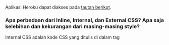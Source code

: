 Aplikasi Heroku dapat diakses pada [tautan berikut](http://katalog-tugas2.herokuapp.com/todolist/).
<br />

### Apa perbedaan dari Inline, Internal, dan External CSS? Apa saja kelebihan dan kekurangan dari masing-masing style?

Internal CSS adalah kode CSS yang ditulis di dalam tag <style> dan kode HTML dituliskan di bagian atas (header) file HTML. Eksternal CSS adalah kode CSS yang ditulis terpisah dengan kode HTML Eksternal CSS ditulis di sebuah file khusus yang berekstensi .css. File eksternal CSS biasanya diletakkan setelah bagian <head> pada halaman. Sementara Inline CSS adalah kode CSS yang ditulis langsung pada atribut elemen HTML. Setiap elemen HTML memiliki atribut style, di situ lah inline CSS ditulis.

<br />

### Jelaskan tag HTML5 yang kamu ketahui.

Beberapa tag HTML5 antara lain:
  1. "a" yang digunakan untuk mendefinisikan sebuah hyperlink / meletakkan tautan.
  2. "b" yang digunakan untuk menampilkan text dalam gaya bold/huruf tebal.
  3. "br" yang digunakan untuk memberi break single line.
  4. "button" yang membuat sebuah tombol di HTML.
  5. "div" yang menspesifikasikan sebuah section dalam dokumen/file HTML.
  6. "li" yang mendefinisikan sebuah item list.
  6. "p" yang berarti paragraf.

<br />

###  Jelaskan tipe-tipe CSS selector yang kamu ketahui.

  Beberapa tipe CSS selector antara lain:
  1. id Selector, yaitu sebuah selector yang menggunakan atribut id dari sebuah elemen HTML untuk memilih sebuah elemen yang spesifik. Id selector ditandai dengan tanda pagar (#).
  2. class Selector, yaitu sebuah selector yang memilih elemen HTML dengan sebuah atribut kelas yang spesifik. Class selector ditandai dengan titik sebelum namanya.
  3. Universal Selector, yaitu selector yang memilih semua elemen di berkas HTML. Selector ini ditandai dengan tanda bintang.
  4. Grouping Selector, yaitu selector yang memilih semua elemen HTML dengan definisi style yang sama. Misal: h1, h3, h5.

 ### Jelaskan bagaimana cara kamu mengimplementasikan checklist di atas.

1. <p align="justify">Poin pertama dilakukan dengan Menambahkan barisan kode yang dibutuhkan agar aplikasi dapat menggunakan Bootstrap. Kustomisasi yang dilakukan dengan menambahkan styling code menggunakan internal dan inline CSS pada elemen yang diinginkan. Sementara itu, dilakukan perubahan pada kode todolist.html dengan menambahkan div class card untuk setiap task (dibuat setiap melakukan looping).</p>

2. <p align="justify">Poin kedua dilakukan dengan navigation bar untuk semua halaman menggunakan tag nav. </p>

<br />
